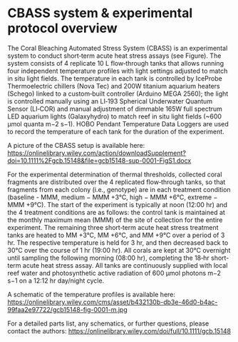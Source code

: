 # CBASS system & experimental protocol overview

The Coral Bleaching Automated Stress System (CBASS) is an experimental system to conduct short‐term acute heat stress assays (see Figure). The system consists of 4 replicate 10 L flow‐through tanks that allows running four independent temperature profiles with light settings adjusted to match in situ light fields. The temperature in each tank is controlled by IceProbe Thermoelectric chillers (Nova Tec) and 200W titanium aquarium heaters (Schego) linked to a custom‐built controller (Arduino MEGA 2560); the light is controlled manually using an LI‐193 Spherical Underwater Quantum Sensor (LI‐COR) and manual adjustment of dimmable 165W full spectrum LED aquarium lights (Galaxyhydro) to match reef in situ light fields (~600 μmol quanta m−2 s−1). HOBO Pendant Temperature Data Loggers are used to record the temperature of each tank for the duration of the experiment.

A picture of the CBASS setup is available here:
https://onlinelibrary.wiley.com/action/downloadSupplement?doi=10.1111%2Fgcb.15148&file=gcb15148-sup-0001-FigS1.docx

For the experimental determination of thermal thresholds, collected coral fragments are distributed over the 4 replicated flow‐through tanks, so that fragments from each colony (i.e., genotype) are in each treatment condition (baseline - MMM, medium − MMM +3°C, high − MMM +6°C, extreme − MMM +9°C). The start of the experiment is typically at noon (12:00 hr) and the 4 treatment conditions are as follows: the control tank is maintained at the monthly maximum mean (MMM) of the site of collection for the entire experiment. The remaining three short‐term acute heat stress treatment tanks are heated to MM +3°C, MM +6°C, and MM +9°C over a period of 3 hr. The respective temperature is held for 3 hr, and then decreased back to 30°C over the course of 1 hr (19:00 hr). All corals are kept at 30°C overnight until sampling the following morning (08:00 hr), completing the 18‐hr short‐term acute heat stress assay. All tanks are continuously supplied with local  reef water and photosynthetic active radiation of 600 µmol photons m−2 s−1 on a 12:12 hr day/night cycle.

A schematic of the temperature profiles is available here:
https://onlinelibrary.wiley.com/cms/asset/b432130b-db3e-46d0-b4ac-99faa2e97722/gcb15148-fig-0001-m.jpg

For a detailed parts list, any schematics, or further questions, please contact the authors:
https://onlinelibrary.wiley.com/doi/full/10.1111/gcb.15148
